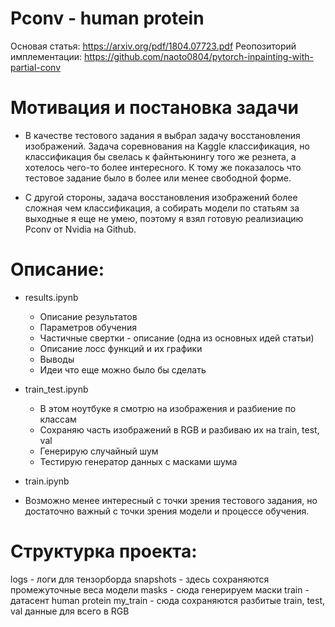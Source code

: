 # Pconv - human protein
Основая статья: https://arxiv.org/pdf/1804.07723.pdf
Реопозиторий имплементации: https://github.com/naoto0804/pytorch-inpainting-with-partial-conv
 
# Мотивация и постановка задачи
- В качестве тестового задания я выбрал задачу восстановления изображений. Задача соревнования на Kaggle классификация, но классификация бы свелась к файнтьюнингу того же резнета, а хотелось чего-то более интересного. К тому же показалось что тестовое задание было в более или менее свободной форме.

- С другой стороны, задача восстановления изображений более сложная чем классификация, а собирать модели по статьям за выходные я еще не умею, поэтому я взял готовую реализиацию Pconv от Nvidia на Github.

# Описание:
- results.ipynb

    - Описание результатов
    - Параметров обучения
    - Частичные свертки - описание (одна из основных идей статьи)
    - Описание лосс функций и их графики
    - Выводы
    - Идеи что еще можно было бы сделать


- train_test.ipynb

    - В этом ноутбуке я смотрю на изображения и разбиение по классам
    - Сохраняю часть изображений в RGB и разбиваю их на train, test, val
    - Генерирую случайный шум
    - Тестирую генератор данных с масками шума
    
- train.ipynb
- Возможно менее интересный с точки зрения тестового задания, но достаточно важный с точки зрения модели и процессе обучения.

# Структурка проекта:
logs - логи для тензорборда
snapshots - здесь сохраняются промежуточные веса модели
masks - сюда генерируем маски 
train - датасент human protein
my_train - сюда сохраняются разбитые train, test, val данные для всего в RGB
